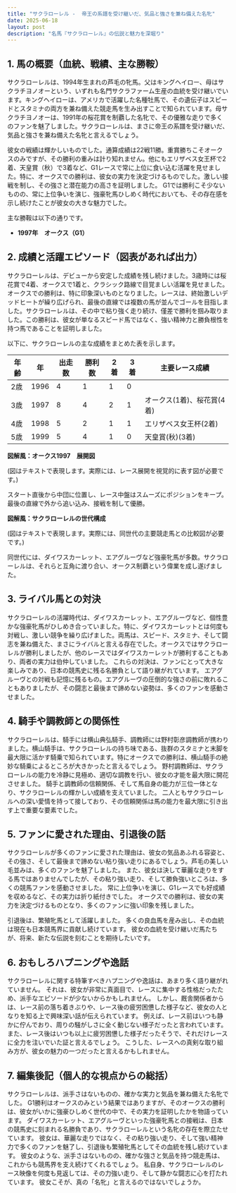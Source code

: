 ```yaml
---
title: "サクラローレル -  帝王の系譜を受け継いだ、気品と強さを兼ね備えた名牝"
date: 2025-06-18
layout: post
description: "名馬『サクラローレル』の伝説と魅力を深堀り"
---
```


## 1. 馬の概要（血統、戦績、主な勝鞍）

サクラローレルは、1994年生まれの芦毛の牝馬。父はキングヘイロー、母はサクラチヨノオーという、いずれも名門サクラファーム生産の血統を受け継いでいます。キングヘイローは、アメリカで活躍した名種牡馬で、その遺伝子はスピードとスタミナの両方を兼ね備えた競走馬を生み出すことで知られています。母サクラチヨノオーは、1991年の桜花賞を制覇した名牝で、その優雅な走りで多くのファンを魅了しました。サクラローレルは、まさに帝王の系譜を受け継いだ、気品と強さを兼ね備えた名牝と言えるでしょう。

彼女の戦績は輝かしいものでした。通算成績は22戦11勝。重賞勝ちこそオークスのみですが、その勝利の重みは計り知れません。他にもエリザベス女王杯で2着、天皇賞（秋）で3着など、G1レースで常に上位に食い込む活躍を見せました。特に、オークスでの勝利は、彼女の実力を決定づけるものでした。激しい接戦を制し、その強さと潜在能力の高さを証明しました。  G1では勝利こそ少ないものの、常に上位争いを演じ、強豪牝馬ひしめく時代においても、その存在感を示し続けたことが彼女の大きな魅力でした。

主な勝鞍は以下の通りです。

* **1997年　オークス（G1）**


## 2. 成績と活躍エピソード（図表があれば出力）

サクラローレルは、デビューから安定した成績を残し続けました。3歳時には桜花賞で4着、オークスで1着と、クラシック路線で目覚ましい活躍を見せました。オークスでの勝利は、特に印象深いものとなりました。レースは、終始激しいデッドヒートが繰り広げられ、最後の直線では複数の馬が並んでゴールを目指しました。サクラローレルは、その中で粘り強く走り続け、僅差で勝利を掴み取りました。この勝利は、彼女が単なるスピード馬ではなく、強い精神力と勝負根性を持つ馬であることを証明しました。

以下に、サクラローレルの主な成績をまとめた表を示します。

| 年齢 | 年 | 出走数 | 勝利数 | 2着 | 3着 | 主要レース成績 |
|---|---|---|---|---|---|---|
| 2歳 | 1996 | 4 | 1 | 1 | 0 |  |
| 3歳 | 1997 | 8 | 4 | 2 | 1 | オークス(1着)、桜花賞(4着) |
| 4歳 | 1998 | 5 | 2 | 1 | 1 | エリザベス女王杯(2着) |
| 5歳 | 1999 | 5 | 4 | 1 | 0 | 天皇賞(秋)(3着) |


**図解風：オークス1997　展開図**

(図はテキストで表現します。実際には、レース展開を視覚的に表す図が必要です。)

スタート直後から中団に位置し、レース中盤はスムーズにポジションをキープ。最後の直線で外から追い込み、接戦を制して優勝。


**図解風：サクラローレルの世代構成**

(図はテキストで表現します。実際には、同世代の主要競走馬との比較図が必要です。)

同世代には、ダイワスカーレット、エアグルーヴなど強豪牝馬が多数。サクラローレルは、それらと互角に渡り合い、オークス制覇という偉業を成し遂げました。


## 3. ライバル馬との対決

サクラローレルの活躍時代は、ダイワスカーレット、エアグルーヴなど、個性豊かな強豪牝馬がひしめき合っていました。特に、ダイワスカーレットとは何度も対戦し、激しい競争を繰り広げました。両馬は、スピード、スタミナ、そして闘志を兼ね備えた、まさにライバルと言える存在でした。オークスではサクラローレルが勝利しましたが、他のレースではダイワスカーレットが勝利することもあり、両者の実力は伯仲していました。  これらの対決は、ファンにとって大きな楽しみであり、日本の競馬史に残る名勝負として語り継がれています。  エアグルーヴとの対戦も記憶に残るもの。エアグルーヴの圧倒的な強さの前に敗れることもありましたが、その闘志と最後まで諦めない姿勢は、多くのファンを感動させました。


## 4. 騎手や調教師との関係性

サクラローレルは、騎手には横山典弘騎手、調教師には野村彰彦調教師が携わりました。横山騎手は、サクラローレルの持ち味である、抜群のスタミナと末脚を最大限に活かす騎乗で知られています。特にオークスでの勝利は、横山騎手の絶妙な騎乗によるところが大きかったと言えるでしょう。  野村調教師は、サクラローレルの能力を冷静に見極め、適切な調教を行い、彼女の才能を最大限に開花させました。  騎手と調教師の信頼関係、そして馬自身の能力が三位一体となり、サクラローレルの輝かしい成績を支えていました。  二人ともサクラローレルへの深い愛情を持って接しており、その信頼関係は馬の能力を最大限に引き出す上で重要な要素でした。


## 5. ファンに愛された理由、引退後の話

サクラローレルが多くのファンに愛された理由は、彼女の気品あふれる容姿と、その強さ、そして最後まで諦めない粘り強い走りにあるでしょう。芦毛の美しい毛並みは、多くのファンを魅了しました。  また、彼女は決して華麗な走りをする馬ではありませんでしたが、その粘り強い走り、そして勝負強いところは、多くの競馬ファンを感動させました。  常に上位争いを演じ、G1レースでも好成績を収めるなど、その実力は折り紙付きでした。  オークスでの勝利は、彼女の実力を決定づけるものとなり、多くのファンに強い印象を残しました。

引退後は、繁殖牝馬として活躍しました。  多くの良血馬を産み出し、その血統は現在も日本競馬界に貢献し続けています。  彼女の血統を受け継いだ馬たちが、将来、新たな伝説を刻むことを期待したいです。


## 6. おもしろハプニングや逸話

サクラローレルに関する特筆すべきハプニングや逸話は、あまり多く語り継がれていません。  それは、彼女が非常に真面目で、レースに集中する性格だったため、派手なエピソードが少ないからかもしれません。  しかし、厩舎関係者からは、レース前の落ち着きぶりや、レース後の疲労困憊した様子など、彼女の人となりを知る上で興味深い話が伝えられています。  例えば、レース前はいつも静かに佇んでおり、周りの騒がしさに全く動じない様子だったと言われています。  また、レース後はいつも以上に疲労困憊した様子だったそうで、それだけレースに全力を注いでいた証と言えるでしょう。  こうした、レースへの真剣な取り組み方が、彼女の魅力の一つだったと言えるかもしれません。


## 7. 編集後記（個人的な視点からの総括）

サクラローレルは、派手さはないものの、確かな実力と気品を兼ね備えた名牝でした。  G1勝利はオークスのみという結果ではありますが、そのオークスの勝利は、彼女がいかに強豪ひしめく世代の中で、その実力を証明したかを物語っています。  ダイワスカーレット、エアグルーヴといった強豪牝馬との接戦は、日本の競馬史に刻まれる名勝負であり、サクラローレルという名牝の存在を際立たせています。  彼女は、華麗な走りではなく、その粘り強い走り、そして強い精神力で多くのファンを魅了し、引退後も繁殖牝馬としてその血統を残し続けています。  彼女のような、派手さはないものの、確かな強さと気品を持つ競走馬は、これからも競馬界を支え続けてくれるでしょう。  私自身、サクラローレルのレース映像を何度も見返しては、その力強い走り、そして静かな闘志に心を打たれています。  彼女こそが、真の「名牝」と言えるのではないでしょうか。
